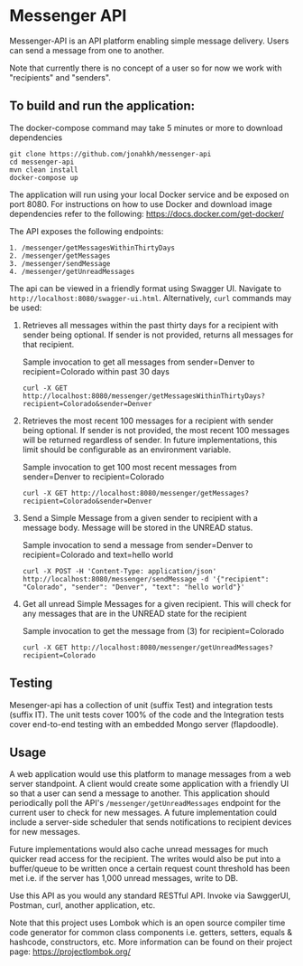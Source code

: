 # Messenger API
Messenger-API is an API platform enabling simple message delivery. Users can send a message from one to another. 

Note that currently there is no concept of a user so for now we work with "recipients" and "senders".

## To build and run the application:
The docker-compose command may take 5 minutes or more to download dependencies 

```
git clone https://github.com/jonahkh/messenger-api
cd messenger-api
mvn clean install
docker-compose up
```

The application will run using your local Docker service and be exposed on port 8080. For instructions on how to use Docker
and download image dependencies refer to the following:  https://docs.docker.com/get-docker/

The API exposes the following endpoints:

    1. /messenger/getMessagesWithinThirtyDays
    2. /messenger/getMessages
    3. /messenger/sendMessage
    4. /messenger/getUnreadMessages

The api can be viewed in a friendly format using Swagger UI. Navigate to `http://localhost:8080/swagger-ui.html`.
Alternatively, `curl` commands may be used:

1. Retrieves all messages within the past thirty days for a recipient with sender being optional. If sender is not provided, returns all messages for that recipient.

    Sample invocation to get all messages from sender=Denver to recipient=Colorado within past 30 days
    
    `curl -X GET http://localhost:8080/messenger/getMessagesWithinThirtyDays?recipient=Colorado&sender=Denver`
    
2. Retrieves the most recent 100 messages for a recipient with sender being optional. If sender is not provided, the most recent 100 messages will be returned regardless of sender. 
In future implementations, this limit should be configurable as an environment variable.

    Sample invocation to get 100 most recent messages from sender=Denver to recipient=Colorado
    
    `curl -X GET http://localhost:8080/messenger/getMessages?recipient=Colorado&sender=Denver`
    
3. Send a Simple Message from a given sender to recipient with a message body. Message will be stored in the UNREAD status.

    Sample invocation to send a message from sender=Denver to recipient=Colorado and text=hello world
    
    `curl -X POST -H 'Content-Type: application/json' http://localhost:8080/messenger/sendMessage -d '{"recipient": "Colorado", "sender": "Denver", "text": "hello world"}'`
    
4. Get all unread Simple Messages for a given recipient. This will check for any messages that are in the UNREAD state for the recipient
    
    Sample invocation to get the message from (3) for recipient=Colorado
    
    `curl -X GET http://localhost:8080/messenger/getUnreadMessages?recipient=Colorado`
    
## Testing
Mesenger-api has a collection of unit (suffix Test) and integration tests (suffix IT). The unit tests cover 100% of the 
code and the Integration tests cover end-to-end testing with an embedded Mongo server (flapdoodle).

## Usage
A web application would use this platform to manage messages from a web server standpoint. A client would create some 
application with a friendly UI so that a user can send a message to another. This application should periodically poll the
API's `/messenger/getUnreadMessages` endpoint for the current user to check for new messages. A future implementation could
include a server-side scheduler that sends notifications to recipient devices for new messages. 

Future implementations would also cache unread messages for much quicker read access for the recipient. The writes would 
also be put into a buffer/queue to be written once a certain request count threshold has been met i.e. if the server has
1,000 unread messages, write to DB.

Use this API as you would any standard RESTful API. Invoke via SawggerUI, Postman, curl, another application, etc.

Note that this project uses Lombok which is an open source compiler time code generator for common class components i.e. 
getters, setters, equals & hashcode, constructors, etc. More information can be found on their project page: https://projectlombok.org/ 

